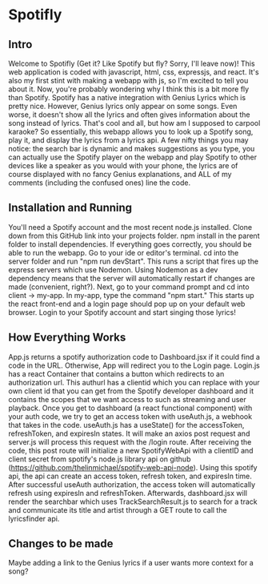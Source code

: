 # Spotifly

## Intro
Welcome to Spotifly (Get it? Like Spotify but fly? Sorry, I'll leave now)! This web application is coded with javascript, html, css, expressjs, and react. It's also my first stint with making a webapp with js, so I'm excited to tell you about it. Now, you're probably wondering why I think this is a bit more fly than Spotify. Spotify has a native integration with Genius Lyrics which is pretty nice. However, Genius lyrics only appear on some songs. Even worse, it doesn't show all the lyrics and often gives information about the song instead of lyrics. That's cool and all, but how am I supposed to carpool karaoke? So essentially, this webapp allows you to look up a Spotify song, play it, and display the lyrics from a lyrics api. A few nifty things you may notice: the search bar is dynamic and makes suggestions as you type, you can actually use the Spotify player on the webapp and play Spotify to other devices like a speaker as you would with your phone, the lyrics are of course displayed with no fancy Genius explanations, and ALL of my comments (including the confused ones) line the code.

## Installation and Running
You'll need a Spotify account and the most recent node.js installed. Clone down from this GitHub link into your projects folder. npm install in the parent folder to install dependencies. If everything goes correctly, you should be able to run the webapp. Go to your ide or editor's terminal. cd into the server folder and run "npm run devStart". This runs a script that fires up the express servers which use Nodemon. Using Nodemon as a dev dependency means that the server will automatically restart if changes are made (convenient, right?). Next, go to your command prompt and cd into client -> my-app. In my-app, type the command "npm start." This starts up the react front-end and a login page should pop up on your default web browser. Login to your Spotify account and start singing those lyrics!

## How Everything Works
App.js returns a spotify authorization code to Dashboard.jsx if it could find a code in the URL. Otherwise, App will redirect you to the Login page. Login.js has a react Container that contains a button which redirects to an authorization url. This authurl has a clientid which you can replace with your own client id that you can get from the Spotify developer dashboard and it contains the scopes that we want access to such as streaming and user playback. Once you get to dashboard (a react functional component) with your auth code, we try to get an access token with useAuth.js, a webhook that takes in the code. useAuth.js has a useState() for the accessToken, refreshToken, and expiresIn states. It will make an axios post request and server.js will process this request with the /login route. After receiving the code, this post route will initialize a new SpotifyWebApi with a clientID and client secret from spotify's node.js library api on github (https://github.com/thelinmichael/spotify-web-api-node). Using this spotify api, the api can create an access token, refresh token, and expiresIn time. After successful useAuth authorization, the access token will automatically refresh using expiresIn and refreshToken. Afterwards, dashboard.jsx will render the searchbar which uses TrackSearchResult.js to search for a track and communicate its title and artist through a GET route to call the lyricsfinder api. 

## Changes to be made
Maybe adding a link to the Genius lyrics if a user wants more context for a song?
